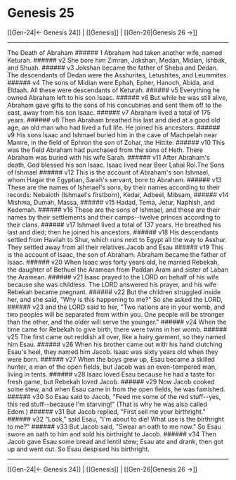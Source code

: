 # Genesis 25

[[Gen-24|← Genesis 24]] | [[Genesis]] | [[Gen-26|Genesis 26 →]]
***

The Death of Abraham ###### 1 Abraham had taken another wife, named Keturah. ###### v2 She bore him Zimran, Jokshan, Medan, Midian, Ishbak, and Shuah. ###### v3 Jokshan became the father of Sheba and Dedan. The descendants of Dedan were the Asshurites, Letushites, and Leummites. ###### v4 The sons of Midian were Ephah, Epher, Hanoch, Abida, and Eldaah. All these were descendants of Keturah. ###### v5 Everything he owned Abraham left to his son Isaac. ###### v6 But while he was still alive, Abraham gave gifts to the sons of his concubines and sent them off to the east, away from his son Isaac. ###### v7 Abraham lived a total of 175 years. ###### v8 Then Abraham breathed his last and died at a good old age, an old man who had lived a full life. He joined his ancestors. ###### v9 His sons Isaac and Ishmael buried him in the cave of Machpelah near Mamre, in the field of Ephron the son of Zohar, the Hittite. ###### v10 This was the field Abraham had purchased from the sons of Heth. There Abraham was buried with his wife Sarah. ###### v11 After Abraham's death, God blessed his son Isaac. Isaac lived near Beer Lahai Roi.The Sons of Ishmael ###### v12 This is the account of Abraham's son Ishmael, whom Hagar the Egyptian, Sarah's servant, bore to Abraham. ###### v13 These are the names of Ishmael's sons, by their names according to their records: Nebaioth (Ishmael's firstborn), Kedar, Adbeel, Mibsam, ###### v14 Mishma, Dumah, Massa, ###### v15 Hadad, Tema, Jetur, Naphish, and Kedemah. ###### v16 These are the sons of Ishmael, and these are their names by their settlements and their camps--twelve princes according to their clans. ###### v17 Ishmael lived a total of 137 years. He breathed his last and died; then he joined his ancestors. ###### v18 His descendants settled from Havilah to Shur, which runs next to Egypt all the way to Asshur. They settled away from all their relatives.Jacob and Esau ###### v19 This is the account of Isaac, the son of Abraham. Abraham became the father of Isaac. ###### v20 When Isaac was forty years old, he married Rebekah, the daughter of Bethuel the Aramean from Paddan Aram and sister of Laban the Aramean. ###### v21 Isaac prayed to the LORD on behalf of his wife because she was childless. The LORD answered his prayer, and his wife Rebekah became pregnant. ###### v22 But the children struggled inside her, and she said, "Why is this happening to me?" So she asked the LORD, ###### v23 and the LORD said to her, "Two nations are in your womb, and two peoples will be separated from within you. One people will be stronger than the other, and the older will serve the younger." ###### v24 When the time came for Rebekah to give birth, there were twins in her womb. ###### v25 The first came out reddish all over, like a hairy garment, so they named him Esau. ###### v26 When his brother came out with his hand clutching Esau's heel, they named him Jacob. Isaac was sixty years old when they were born. ###### v27 When the boys grew up, Esau became a skilled hunter, a man of the open fields, but Jacob was an even-tempered man, living in tents. ###### v28 Isaac loved Esau because he had a taste for fresh game, but Rebekah loved Jacob. ###### v29 Now Jacob cooked some stew, and when Esau came in from the open fields, he was famished. ###### v30 So Esau said to Jacob, "Feed me some of the red stuff--yes, this red stuff--because I'm starving!" (That is why he was also called Edom.) ###### v31 But Jacob replied, "First sell me your birthright." ###### v32 "Look," said Esau, "I'm about to die! What use is the birthright to me?" ###### v33 But Jacob said, "Swear an oath to me now." So Esau swore an oath to him and sold his birthright to Jacob. ###### v34 Then Jacob gave Esau some bread and lentil stew; Esau ate and drank, then got up and went out. So Esau despised his birthright.

***
[[Gen-24|← Genesis 24]] | [[Genesis]] | [[Gen-26|Genesis 26 →]]
